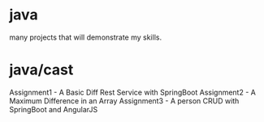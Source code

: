 # java
many projects that will demonstrate my skills.

# java/cast
Assignment1 - A Basic Diff Rest Service with SpringBoot
Assignment2 - A Maximum Difference in an Array
Assignment3 - A person CRUD with SpringBoot and AngularJS
